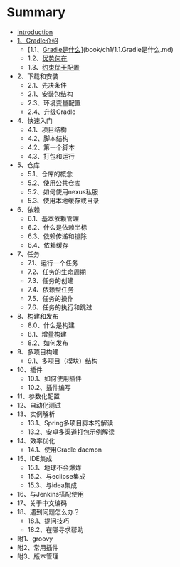 # Summary

* [Introduction](README.md)
* [1、Gradle介绍](book/ch1/index.md)
   * [1.1、[Gradle是什么](book/ch1/1.1.Gradle是什么.md)](book/ch1/1.1.Gradle是什么.md)
   * 1.2、[优势何在](./book/ch1/1.2.优势.md)
   * 1.3、[约束优于配置](./book/ch1/1.3.约束优于配置.md)
* 2、下载和安装
   * 2.1、先决条件
   * 2.1、安装包结构
   * 2.3、环境变量配置
   * 2.4、升级Gradle
* 4、快速入门
   * 4.1、项目结构
   * 4.2、脚本结构
   * 4.2、第一个脚本
   * 4.3、打包和运行
* 5、仓库
   * 5.1、仓库的概念
   * 5.2、使用公共仓库
   * 5.2、如何使用nexus私服
   * 5.3、使用本地缓存或目录
* 6、依赖
   * 6.1、基本依赖管理
   * 6.2、什么是依赖坐标
   * 6.3、依赖传递和排除
   * 6.4、依赖缓存
* 7、任务
   * 7.1、运行一个任务
   * 7.2、任务的生命周期
   * 7.3、任务的创建
   * 7.4、依赖型任务
   * 7.5、任务的操作
   * 7.6、任务的执行和跳过
* 8、构建和发布
   * 8.0、什么是构建
   * 8.1、增量构建
   * 8.2、如何发布
* 9、多项目构建
   * 9.1、多项目（模块）结构
* 10、插件
   * 10.1、如何使用插件
   * 10.2、插件编写
* 11、参数化配置
* 12、自动化测试
* 13、实例解析
   * 13.1、Spring多项目脚本的解读
   * 13.2、安卓多渠道打包示例解读
* 14、效率优化
   * 14.1、使用Gradle daemon
* 15、IDE集成
   * 15.1、地球不会爆炸
   * 15.2、与eclipse集成
   * 15.3、与idea集成
* 16、与Jenkins搭配使用
* 17、关于中文编码
* 18、遇到问题怎么办？
   * 18.1、提问技巧
   * 18.2、在哪寻求帮助
* 附1、groovy
* 附2、常用插件
* 附3、版本管理

